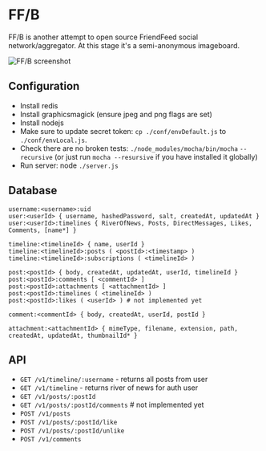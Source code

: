 FF/B
====

FF/B is another attempt to open source FriendFeed social
network/aggregator. At this stage it's a semi-anonymous imageboard.

![FF/B screenshot](http://epicmonkey.org/b/ffb_small.png)

Configuration
-------------

- Install redis
- Install graphicsmagick (ensure jpeg and png flags are set)
- Install nodejs
- Make sure to update secret token: `cp ./conf/envDefault.js` to
  `./conf/envLocal.js`.
- Check there are no broken tests: `./node_modules/mocha/bin/mocha`
  `--recursive` (or just run `mocha --resursive` if you have installed it
  globally)
- Run server: node `./server.js`

Database
--------

```
username:<username>:uid
user:<userId> { username, hashedPassword, salt, createdAt, updatedAt }
user:<userId>:timelines { RiverOfNews, Posts, DirectMessages, Likes, Comments, [name*] }

timeline:<timelineId> { name, userId }
timeline:<timelineId>:posts ( <postId>:<timestamp> )
timeline:<timelineId>:subscriptions ( <timelineId> )

post:<postId> { body, createdAt, updatedAt, userId, timelineId }
post:<postId>:comments [ <commentId> ]
post:<postId>:attachments [ <attachmentId> ]
post:<postId>:timelines ( <timelineId> )
post:<postId>:likes ( <userId> ) # not implemented yet

comment:<commentId> { body, createdAt, userId, postId }

attachment:<attachmentId> { mimeType, filename, extension, path, createdAt, updatedAt, thumbnailId* }
```

API
---

- `GET /v1/timeline/:username` - returns all posts from user <username>
- `GET /v1/timeline` - returns river of news for auth user
- `GET /v1/posts/:postId`
- `GET /v1/posts/:postId/comments` # not implemented yet
- `POST /v1/posts`
- `POST /v1/posts/:postId/like`
- `POST /v1/posts/:postId/unlike`
- `POST /v1/comments`
